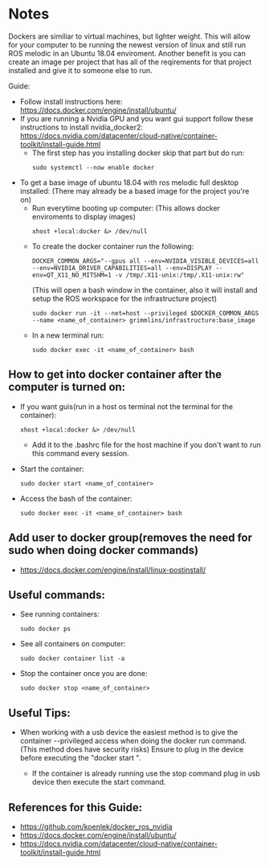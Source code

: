 # Notes

Dockers are similiar to virtual machines, but lighter weight. This will allow for your computer to be running the newest version of linux and still run ROS melodic in an Ubuntu 18.04 enviroment.
Another benefit is you can create an image per project that has all of the reqirements for that project installed and give it to someone else to run.

Guide:

* Follow install instructions here: https://docs.docker.com/engine/install/ubuntu/
* If you are running a Nvidia GPU and you want gui support follow these instructions to install nvidia_docker2: https://docs.nvidia.com/datacenter/cloud-native/container-toolkit/install-guide.html
  * The first step has you installing docker skip that part but do run: 
    ```console
    sudo systemctl --now enable docker
    ```
 * To get a base image of ubuntu 18.04 with ros melodic full desktop installed: (There may already be a based image for the project you're on)
    *  Run everytime booting up computer: (This allows docker enviroments to display images) 
       ```console 
       xhost +local:docker &> /dev/null
       ```
    * To create the docker container run the following:
      ```console
      DOCKER_COMMON_ARGS="--gpus all --env=NVIDIA_VISIBLE_DEVICES=all --env=NVIDIA_DRIVER_CAPABILITIES=all --env=DISPLAY --env=QT_X11_NO_MITSHM=1 -v /tmp/.X11-unix:/tmp/.X11-unix:rw"
      ```
      (This will open a bash window in the container, also it will install and setup the ROS workspace for the infrastructure project)
      ```console
      sudo docker run -it --net=host --privileged $DOCKER_COMMON_ARGS --name <name_of_container> grimmlins/infrastructure:base_image
      ```
     * In a new terminal run:
       ```console
       sudo docker exec -it <name_of_container> bash
       ```

## How to get into docker container after the computer is turned on:
* If you want guis(run in a host os terminal not the terminal for the container):
  ```console
  xhost +local:docker &> /dev/null
  ```
  - Add it to the .bashrc file for the host machine if you don't want to run this command every session.
  
* Start the container: 
  ```console
  sudo docker start <name_of_container>
  ```
* Access the bash of the container:
  ```console
  sudo docker exec -it <name_of_container> bash
  ```
  
## Add user to docker group(removes the need for sudo when doing docker commands)
* https://docs.docker.com/engine/install/linux-postinstall/


## Useful commands:
* See running containers: 
  ```console
  sudo docker ps
  ```
* See all containers on computer: 
  ```console
  sudo docker container list -a
  ```
* Stop the container once you are done:
  ```console
  sudo docker stop <name_of_container>
  ```

## Useful Tips:
* When working with a usb device the easiest method is to give the container --privileged access when doing the docker run command. (This method does have security risks) Ensure to plug in the device before executing the "docker start <container name>".
  * If the container is already running use the stop command plug in usb device then execute the start command.

## References for this Guide:

* https://github.com/koenlek/docker_ros_nvidia
* https://docs.docker.com/engine/install/ubuntu/
* https://docs.nvidia.com/datacenter/cloud-native/container-toolkit/install-guide.html
